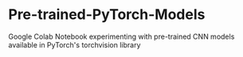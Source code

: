 # Pre-trained-PyTorch-Models
Google Colab Notebook experimenting with pre-trained CNN models available in PyTorch's torchvision library
